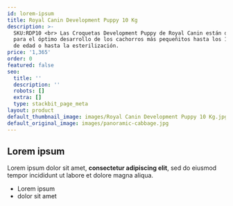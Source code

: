 ```yaml
---
id: lorem-ipsum
title: Royal Canin Development Puppy 10 Kg
description: >-
  SKU:RDP10 <br> Las Croquetas Development Puppy de Royal Canin están diseñadas
  para el óptimo desarrollo de los cachorros más pequeñitos hasta los 12 meses
  de edad o hasta la esterilización.
price: '1,365'
order: 0
featured: false
seo:
  title: ''
  description: ''
  robots: []
  extra: []
  type: stackbit_page_meta
layout: product
default_thumbnail_image: images/Royal Canin Development Puppy 10 Kg.jpg
default_original_image: images/panoramic-cabbage.jpg
---
```

## Lorem ipsum

Lorem ipsum dolor sit amet, **consectetur adipiscing elit**, sed do eiusmod tempor incididunt ut labore et dolore magna aliqua.

- Lorem ipsum
- dolor sit amet